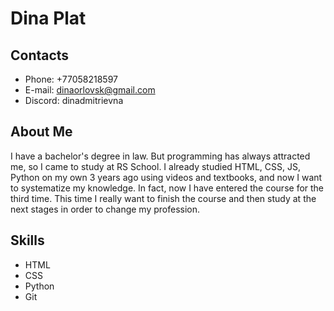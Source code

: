 # Dina Plat

## Contacts

- Phone: +77058218597
- E-mail: dinaorlovsk@gmail.com
- Discord: dinadmitrievna 

## About Me

I have a bachelor's degree in law. But programming has always attracted me, so I came to study at RS School. I already studied HTML, CSS, JS, Python on my own 3 years ago using videos and textbooks, and now I want to systematize my knowledge. In fact, now I have entered the course for the third time. This time I really want to finish the course and then study at the next stages in order to change my profession.

## Skills

- HTML
- CSS
- Python
- Git